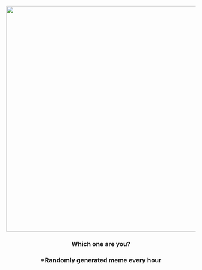 <p align="center">
        <img src="https://i.redd.it/4glxsd78yz991.jpg" width="600" height="600">
        </p>
        <h3 align="center">Which one are you?</h3>
        <h3 align="center">*Randomly generated meme every hour</h3>
    